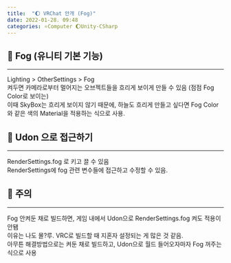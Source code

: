 ```yaml
---
title:  "🌔 VRChat 안개 (Fog)"
date: 2022-01-28. 09:48
categories: ⭐Computer 🌔Unity-CSharp
---
```


## 💎 Fog (유니티 기본 기능)

---

Lighting > OtherSettings > Fog  
켜두면 카메라로부터 멀어지는 오브젝트들을 흐리게 보이게 만들 수 있음 (점점 Fog Color로 보이는)  
이때 SkyBox는 흐리게 보이지 않기 때문에, 하늘도 흐리게 만들고 싶다면 Fog Color와 같은 색의 Material을 적용하는 식으로 사용.  

## 💎 Udon 으로 접근하기

---

RenderSettings.fog 로 키고 끌 수 있음  
RenderSettings에 fog 관련 변수들에 접근하고 수정할 수 있음.  

## 💎 주의

---

Fog 안켜둔 채로 빌드하면, 게임 내에서 Udon으로 RenderSettings.fog 켜도 적용이 안됌  
이유는 나도 몰?루. VRC로 빌드할 때 지혼자 설정되는 게 많은 것 같음.  
아무튼 해결방법으로는 켜둔 채로 빌드하고, Udon으로 월드 들어오자마자 Fog 꺼주는 식으로 사용  

